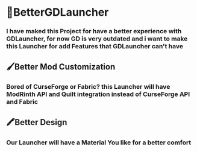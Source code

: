# 🦍BetterGDLauncher
### I have maked this Project for have a better experience with GDLauncher, for now GD is very outdated and i want to make this Launcher for add Features that GDLauncher can't have

## 🖌️Better Mod Customization
### Bored of CurseForge or Fabric? this Launcher will have ModRinth API and Quilt integration instead of CurseForge API and Fabric

## 🖍️Better Design
### Our Launcher will have a Material You like for a better comfort

